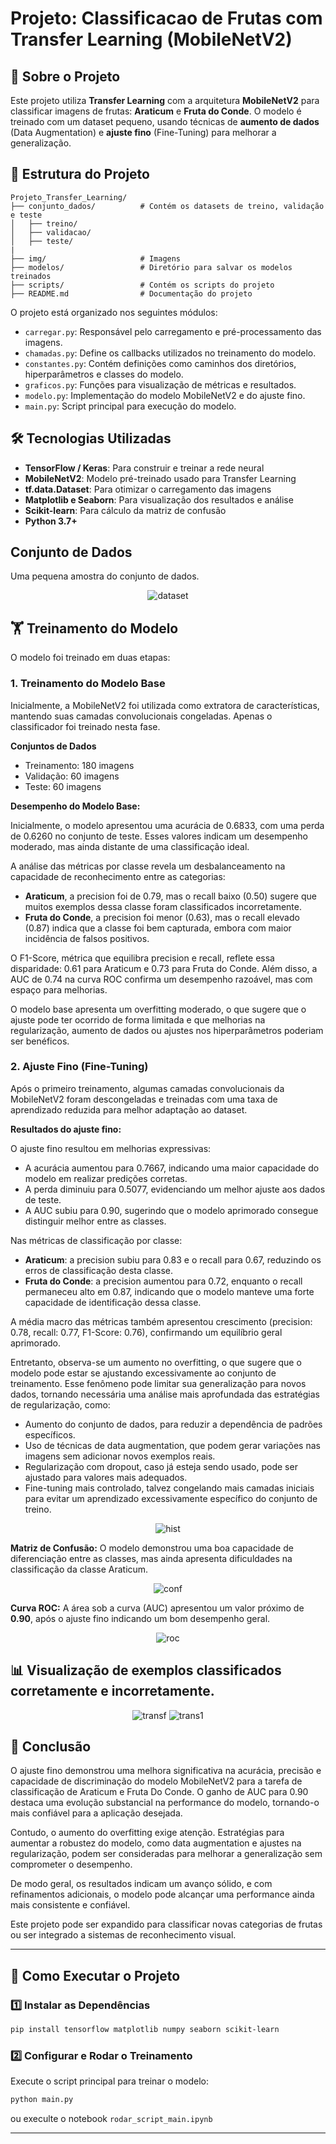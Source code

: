 # Projeto: Classificacao de Frutas com Transfer Learning (MobileNetV2)

## 📌 Sobre o Projeto
Este projeto utiliza **Transfer Learning** com a arquitetura **MobileNetV2** para classificar imagens de frutas: **Araticum** e **Fruta do Conde**. O modelo é treinado com um dataset pequeno, usando técnicas de **aumento de dados** (Data Augmentation) e **ajuste fino** (Fine-Tuning) para melhorar a generalização.

## 📂 Estrutura do Projeto
```
Projeto_Transfer_Learning/
├── conjunto_dados/          # Contém os datasets de treino, validação e teste
│   ├── treino/
│   ├── validacao/
│   ├── teste/
|
├── img/                     # Imagens
├── modelos/                 # Diretório para salvar os modelos treinados
├── scripts/                 # Contém os scripts do projeto
├── README.md                # Documentação do projeto
```
O projeto está organizado nos seguintes módulos:

- `carregar.py`: Responsável pelo carregamento e pré-processamento das imagens.
- `chamadas.py`: Define os callbacks utilizados no treinamento do modelo.
- `constantes.py`: Contém definições como caminhos dos diretórios, hiperparâmetros e classes do modelo.
- `graficos.py`: Funções para visualização de métricas e resultados.
- `modelo.py`: Implementação do modelo MobileNetV2 e do ajuste fino.
- `main.py`: Script principal para execução do modelo.

## 🛠️ Tecnologias Utilizadas
- **TensorFlow / Keras**: Para construir e treinar a rede neural
- **MobileNetV2**: Modelo pré-treinado usado para Transfer Learning
- **tf.data.Dataset**: Para otimizar o carregamento das imagens
- **Matplotlib e Seaborn**: Para visualização dos resultados e análise
- **Scikit-learn**: Para cálculo da matriz de confusão
- **Python 3.7+**

## Conjunto de Dados
Uma pequena amostra do conjunto de dados.

<p>
<center>

![dataset](img/dataset1.png)
</center>
</p>

## 🏋️ Treinamento do Modelo
O modelo foi treinado em duas etapas:

### 1. Treinamento do Modelo Base

Inicialmente, a MobileNetV2 foi utilizada como extratora de características, mantendo suas camadas convolucionais congeladas. Apenas o classificador foi treinado nesta fase.

**Conjuntos de Dados**
 - Treinamento: 180 imagens
 - Validação: 60 imagens
 - Teste: 60 imagens

**Desempenho do Modelo Base:**

Inicialmente, o modelo apresentou uma acurácia de 0.6833, com uma perda de 0.6260 no conjunto de teste. Esses valores indicam um desempenho moderado, mas ainda distante de uma classificação ideal.

A análise das métricas por classe revela um desbalanceamento na capacidade de reconhecimento entre as categorias:

 - **Araticum**, a precision foi de 0.79, mas o recall baixo (0.50) sugere que muitos exemplos dessa classe foram classificados incorretamente.
 - **Fruta do Conde**, a precision foi menor (0.63), mas o recall elevado (0.87) indica que a classe foi bem capturada, embora com maior incidência de falsos positivos.

O F1-Score, métrica que equilibra precision e recall, reflete essa disparidade: 0.61 para Araticum e 0.73 para Fruta do Conde. Além disso, a AUC de 0.74 na curva ROC confirma um desempenho razoável, mas com espaço para melhorias.

O modelo base apresenta um overfitting moderado, o que sugere que o ajuste pode ter ocorrido de forma limitada e que melhorias na regularização, aumento de dados ou ajustes nos hiperparâmetros poderiam ser benéficos.

### 2. Ajuste Fino (Fine-Tuning)

Após o primeiro treinamento, algumas camadas convolucionais da MobileNetV2 foram descongeladas e treinadas com uma taxa de aprendizado reduzida para melhor adaptação ao dataset.

**Resultados do ajuste fino:**

O ajuste fino resultou em melhorias expressivas:

 - A acurácia aumentou para 0.7667, indicando uma maior capacidade do modelo em realizar predições corretas.
 - A perda diminuiu para 0.5077, evidenciando um melhor ajuste aos dados de teste.
 - A AUC subiu para 0.90, sugerindo que o modelo aprimorado consegue distinguir melhor entre as classes.

Nas métricas de classificação por classe:

- **Araticum**: a precision subiu para 0.83 e o recall para 0.67, reduzindo os erros de classificação desta classe.
- **Fruta do Conde**: a precision aumentou para 0.72, enquanto o recall permaneceu alto em 0.87, indicando que o modelo manteve uma forte capacidade de identificação dessa classe.

A média macro das métricas também apresentou crescimento (precision: 0.78, recall: 0.77, F1-Score: 0.76), confirmando um equilíbrio geral aprimorado.

Entretanto, observa-se um aumento no overfitting, o que sugere que o modelo pode estar se ajustando excessivamente ao conjunto de treinamento. Esse fenômeno pode limitar sua generalização para novos dados, tornando necessária uma análise mais aprofundada das estratégias de regularização, como:

- Aumento do conjunto de dados, para reduzir a dependência de padrões específicos.
- Uso de técnicas de data augmentation, que podem gerar variações nas imagens sem adicionar novos exemplos reais.
- Regularização com dropout, caso já esteja sendo usado, pode ser ajustado para valores mais adequados.
- Fine-tuning mais controlado, talvez congelando mais camadas iniciais para evitar um aprendizado excessivamente específico do conjunto de treino.

<p>
<center>

![hist](img/histfinal.png)
</center>
</p>

**Matriz de Confusão:** O modelo demonstrou uma boa capacidade de diferenciação entre as classes, mas ainda apresenta dificuldades na classificação da classe Araticum.

<p>
<center>

![conf](img/confT.JPG)
</center>
</p>

**Curva ROC:** A área sob a curva (AUC) apresentou um valor próximo de **0.90**, após o ajuste fino indicando um bom desempenho geral.

<p>
<center>

![roc](img/rocT.JPG)
</center>
</p>

## 📊 Visualização de exemplos classificados corretamente e incorretamente.

<p>
<center>

![transf](img/certoT.JPG)
![trans1](img/erradoT.JPG)
</center>
</p>


## 📌 Conclusão

O ajuste fino demonstrou uma melhora significativa na acurácia, precisão e capacidade de discriminação do modelo MobileNetV2 para a tarefa de classificação de Araticum e Fruta Do Conde. O ganho de AUC para 0.90 destaca uma evolução substancial na performance do modelo, tornando-o mais confiável para a aplicação desejada.

Contudo, o aumento do overfitting exige atenção. Estratégias para aumentar a robustez do modelo, como data augmentation e ajustes na regularização, podem ser consideradas para melhorar a generalização sem comprometer o desempenho.

De modo geral, os resultados indicam um avanço sólido, e com refinamentos adicionais, o modelo pode alcançar uma performance ainda mais consistente e confiável.

Este projeto pode ser expandido para classificar novas categorias de frutas ou ser integrado a sistemas de reconhecimento visual.

---

## 🔧 Como Executar o Projeto
### 1️⃣ Instalar as Dependências
```bash
pip install tensorflow matplotlib numpy seaborn scikit-learn
```

### 2️⃣ Configurar e Rodar o Treinamento
Execute o script principal para treinar o modelo:
```bash
python main.py
```
ou execulte o notebook `rodar_script_main.ipynb`

---
